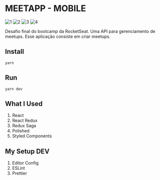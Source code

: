 # MEETAPP - MOBILE

![1](https://img.shields.io/badge/16.9.0-React-green?style=flat-square&logo=react)
![2](https://img.shields.io/badge/16.9.0-React%20Native-purple?style=flat-square&logo=react)
![3](https://img.shields.io/badge/1.38.0-Visual%20Studio%20Code-orange?style=flat-square&logo=visual-studio-code)
![4](https://img.shields.io/badge/1.17.3-version-red?style=flat-square&logo=yarn)

Desafio final do bootcamp da RocketSeat. Uma API para gerenciamento de meetups. Esse aplicação consiste em criar meetups.

## Install

	yarn

## Run

	yarn dev

## What I Used

1. React
2. React Redux
3. Redux Saga
4. Polished
5. Styled Components

## My Setup DEV

1. Editor Config
2. ESLint
3. Prettier
